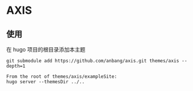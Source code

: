 # AXIS

## 使用

在 hugo 项目的根目录添加本主题

```
git submodule add https://github.com/anbang/axis.git themes/axis --depth=1
```

```
From the root of themes/axis/exampleSite:
hugo server --themesDir ../..
```
